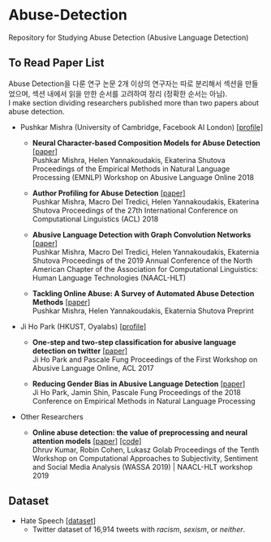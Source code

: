 # Abuse-Detection
Repository for Studying Abuse Detection (Abusive Language Detection)

## To Read Paper List

Abuse Detection을 다룬 연구 논문 2개 이상의 연구자는 따로 분리해서 섹션을 만들었으며,
섹션 내에서 읽을 만한 순서를 고려하여 정리 (정확한 순서는 아님).<br>
I make section dividing researchers published more than two papers about abuse detection.<br>

* Pushkar Mishra (University of Cambridge, Facebook AI London) [[profile]](https://scholar.google.com/citations?user=bVcZ1qkAAAAJ&hl=en)
  - **Neural Character-based Composition Models for Abuse Detection** [[paper]](https://www.aclweb.org/anthology/W18-5101.pdf)<br>
  Pushkar Mishra, Helen Yannakoudakis, Ekaterina Shutova<br>
  Proceedings of the Empirical Methods in Natural Language Processing (EMNLP) Workshop on Abusive Language Online 2018

  - **Author Profiling for Abuse Detection** [[paper]](https://www.aclweb.org/anthology/C18-1093.pdf)<br>
  Pushkar Mishra, Macro Del Tredici, Helen Yannakoudakis, Ekaterina Shutova
  Proceedings of the 27th International Conference on Computational Linguistics (ACL) 2018

  - **Abusive Language Detection with Graph Convolution Networks** [[paper]](https://arxiv.org/pdf/1904.04073.pdf)<br>
  Pushkar Mishra, Macro Del Tredici, Helen Yannakoudakis, Ekaternia Shutova
  Proceedings of the 2019 Annual Conference of the North American Chapter of the Association for Computational Linguistics: Human Language Technologies (NAACL-HLT)
  
  - **Tackling Online Abuse: A Survey of Automated Abuse Detection Methods** [[paper]](https://arxiv.org/pdf/1908.06024.pdf)<br>
  Pushkar Mishra, Helen Yannakoudakis, Ekaternia Shutova
  Preprint

* Ji Ho Park (HKUST, Oyalabs) [[profile]](https://scholar.google.com/citations?hl=en&user=_8TAJDIAAAAJ)
  - **One-step and two-step classification for abusive language detection on twitter** [[paper]](https://arxiv.org/ftp/arxiv/papers/1706/1706.01206.pdf)<br>
  Ji Ho Park and Pascale Fung
  Proceedings of the First Workshop on Abusive Language Online, ACL 2017
  
  - **Reducing Gender Bias in Abusive Language Detection** [[paper]](https://arxiv.org/pdf/1808.07231.pdf)<br>
  Ji Ho Park, Jamin Shin, Pascale Fung
  Proceedings of the 2018 Conference on Empirical Methods in Natural Language Processing

* Other Researchers
  - **Online abuse detection: the value of preprocessing and neural attention models** [[paper]](https://www.aclweb.org/anthology/W19-1303.pdf) [[code]](https://github.com/ddhruvkr/Online_Abuse_Detection)<br>
  Dhruv Kumar, Robin Cohen, Lukasz Golab
  Proceedings of the Tenth Workshop on Computational Approaches to Subjectivity, Sentiment and Social Media Analysis (WASSA 2019) | NAACL-HLT workshop 2019

## Dataset

* Hate Speech [[dataset]](https://github.com/ZeerakW/hatespeech)
  - Twitter dataset of 16,914 tweets with _racism_, _sexism_, or _neither_.
